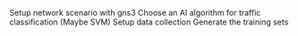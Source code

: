Setup network scenario with gns3
Choose an AI algorithm for traffic classification (Maybe SVM)
Setup data collection
Generate the training sets
